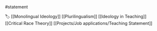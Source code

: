#statement 

🏷 [[Monolingual Ideology]] [[Plurilingualism]] [[Ideology in Teaching]] [[Critical Race Theory]] [[Projects/Job applications/Teaching Statement]]